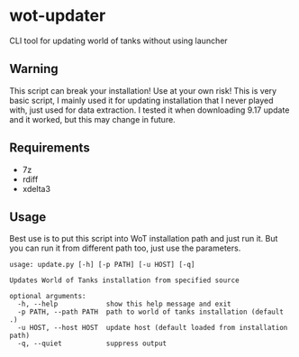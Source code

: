 # wot-updater
CLI tool for updating world of tanks without using launcher

## Warning
This script can break your installation! Use at your own risk! This is very basic script, I mainly used it for updating installation that I never played with, just used for data extraction.
I tested it when downloading 9.17 update and it worked, but this may change in future.

## Requirements
 - 7z
 - rdiff
 - xdelta3
 
## Usage

Best use is to put this script into WoT installation path and just run it. But you can run it from different path too, just use the parameters.

```
usage: update.py [-h] [-p PATH] [-u HOST] [-q]

Updates World of Tanks installation from specified source

optional arguments:
  -h, --help            show this help message and exit
  -p PATH, --path PATH  path to world of tanks installation (default .)
  -u HOST, --host HOST  update host (default loaded from installation path)
  -q, --quiet           suppress output
```
